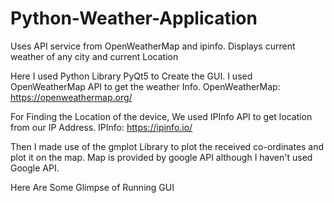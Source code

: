 # Python-Weather-Application
Uses API service from OpenWeatherMap and ipinfo. Displays current weather of any city and current Location


Here I used Python Library PyQt5 to Create the GUI. 
I used OpenWeatherMap API to get the weather Info.
OpenWeatherMap: https://openweathermap.org/

For Finding the Location of the device, We used IPInfo API to get location from our IP Address.
IPInfo: https://ipinfo.io/

Then I made use of the gmplot Library to plot the received co-ordinates and plot it on the map. Map is provided by google API although I haven't used Google API.

Here Are Some Glimpse of Running GUI

